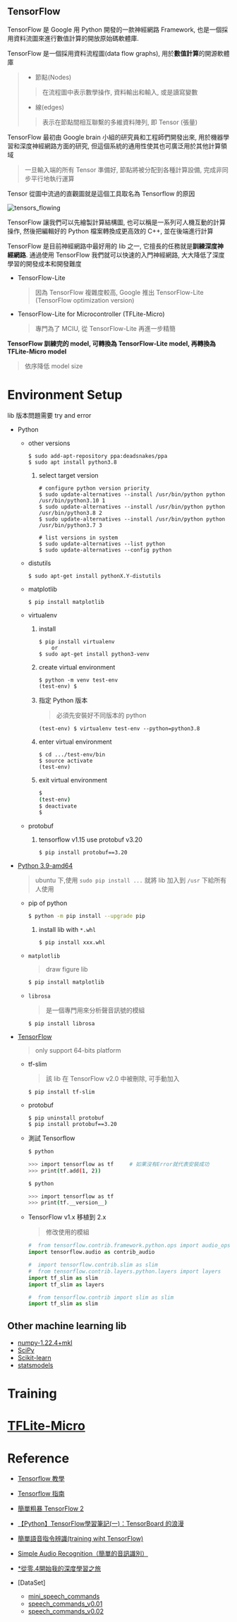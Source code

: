 TensorFlow
---

TensorFlow 是 Google 用 Python 開發的一款神經網路 Framework, 也是一個採用資料流圖來進行數值計算的開放原始碼軟體庫.

TensorFlow 是一個採用資料流程圖(data flow graphs), 用於**數值計算**的開源軟體庫
> + 節點(Nodes)
>> 在流程圖中表示數學操作, 資料輸出和輸入, 或是讀寫變數
> + 線(edges)
>> 表示在節點間相互聯繫的多維資料陣列, 即 Tensor (張量)

TensorFlow 最初由 Google brain 小組的研究員和工程師們開發出來,
用於機器學習和深度神經網路方面的研究, 但這個系統的通用性使其也可廣泛用於其他計算領域
> 一旦輸入端的所有 Tensor 準備好, 節點將被分配到各種計算設備, 完成非同步平行地執行運算

Tensor 從圖中流過的直觀圖就是這個工具取名為 Tensorflow 的原因

![tensors_flowing](tensors_flowing.gif)

TensorFlow 讓我們可以先繪製計算結構圖, 也可以稱是一系列可人機互動的計算操作,
然後把編輯好的 Python 檔案轉換成更高效的 C++, 並在後端進行計算

TensorFlow 是目前神經網路中最好用的 lib 之一, 它擅長的任務就是**訓練深度神經網路**.
通過使用 TensorFlow 我們就可以快速的入門神經網路, 大大降低了深度學習的開發成本和開發難度

+ TensorFlow-Lite
    > 因為 TensorFlow 複雜度較高, Google 推出 TensorFlow-Lite (TensorFlow optimization version)


+ TensorFlow-Lite for Microcontroller (TFLite-Micro)
    > 專門為了 MCIU, 從 TensorFlow-Lite 再進一步精簡

**TensorFlow 訓練完的 model, 可轉換為 TensorFlow-Lite model, 再轉換為 TFLite-Micro model**
> 依序降低 model size

# Environment Setup

lib 版本問題需要 try and error

+ Python

    - other versions

        ```
        $ sudo add-apt-repository ppa:deadsnakes/ppa
        $ sudo apt install python3.8
        ```

        1. select target version

            ```
            # configure python version priority
            $ sudo update-alternatives --install /usr/bin/python python /usr/bin/python3.10 1
            $ sudo update-alternatives --install /usr/bin/python python /usr/bin/python3.8 2
            $ sudo update-alternatives --install /usr/bin/python python /usr/bin/python3.7 3

            # list versions in system
            $ sudo update-alternatives --list python
            $ sudo update-alternatives --config python
            ```

    - distutils

        ```
        $ sudo apt-get install pythonX.Y-distutils
        ```

    - matplotlib

        ```
        $ pip install matplotlib
        ```

    - virtualenv

        1. install

            ```
            $ pip install virtualenv
                or
            $ sudo apt-get install python3-venv
            ```

        1. create virtual environment

            ```
            $ python -m venv test-env
            (test-env) $
            ```

        1. 指定 Python 版本
            > 必須先安裝好不同版本的 python

            ```
            (test-env) $ virtualenv test-env --python=python3.8
            ```

        1. enter virtual environment

            ```
            $ cd .../test-env/bin
            $ source activate
            (test-env)
            ```

        1. exit virtual environment

            ```bash
            $
            (test-env)
            $ deactivate
            $
            ```

    - protobuf

        1. tensorflow v1.15 use protobuf v3.20

            ```
            $ pip install protobuf==3.20
            ```

+ [Python 3.9-amd64](https://www.python.org/downloads/windows/)
    > ubuntu 下,使用 `sudo pip install ...` 就將 lib 加入到 `/usr` 下給所有人使用

    - pip of python

        ```bash
        $ python -m pip install --upgrade pip
        ```

        1. install lib with `*.whl`

            ```
            $ pip install xxx.whl
            ```

    - `matplotlib`
        > draw figure lib

        ```bash
        $ pip install matplotlib
        ```

    - `librosa`
        > 是一個專門用來分析聲音訊號的模組

        ```
        $ pip install librosa
        ```

+ [TensorFlow](https://www.tensorflow.org/install/pip?hl=zh-tw)
    > only support 64-bits platform

    - tf-slim
        > 該 lib 在 TensorFlow v2.0 中被刪除, 可手動加入

        ```
        $ pip install tf-slim
        ```

    - protobuf

        ```
        $ pip uninstall protobuf
        $ pip install protobuf==3.20
        ```

    - 測試 Tensorflow

        ```bash
        $ python

        >>> import tensorflow as tf     # 如果沒有Error就代表安裝成功
        >>> print(tf.add(1, 2))
        ```

        ```bash
        $ python

        >>> import tensorflow as tf
        >>> print(tf.__version__)
        ```

    - TensorFlow v1.x 移植到 2.x
        > 修改使用的模組

        ```python
        #  from tensorflow.contrib.framework.python.ops import audio_ops as contrib_audio
        import tensorflow.audio as contrib_audio
        ```

        ```python
        #  import tensorflow.contrib.slim as slim
        #  from tensorflow.contrib.layers.python.layers import layers
        import tf_slim as slim
        import tf_slim as layers
        ```

        ```python
        #  from tensorflow.contrib import slim as slim
        import tf_slim as slim
        ```

## Other machine learning lib

+ [numpy-1.22.4+mkl](https://www.lfd.uci.edu/~gohlke/pythonlibs/#numpy)
+ [SciPy](https://www.lfd.uci.edu/~gohlke/pythonlibs/#scipy)
+ [Scikit-learn](https://www.lfd.uci.edu/~gohlke/pythonlibs/#scikit-learn)
+ [statsmodels](https://www.lfd.uci.edu/~gohlke/pythonlibs/#statsmodels)


# Training



# [TFLite-Micro](./note_TFLite-Micro.md)

# Reference

+ [Tensorflow 教學](https://www.tensorflow.org/tutorials/customization/custom_training_walkthrough?hl=zh-cn)
+ [Tensorflow 指南](https://www.tensorflow.org/guide/basic_training_loops?hl=zh-cn)
+ [簡單粗暴 TensorFlow 2](https://tf.wiki/zh_hant/)
+ [【Python】TensorFlow學習筆記(一)：TensorBoard 的浪漫](https://dotblogs.com.tw/shaynling/2017/11/14/173025)
+ [簡單語音指令辨識(training wiht TensorFlow)](https://newtoypia.blogspot.com/2019/08/speech-recognition.html)
+ [Simple Audio Recognition（簡單的音訊識別）](https://cloud.tencent.com/developer/section/1475685)

+ [*從零.4開始我的深度學習之旅](https://ithelp.ithome.com.tw/users/20125152/ironman/3400?page=1)

+ [DataSet]
    - [mini_speech_commands](http://storage.googleapis.com/download.tensorflow.org/data/mini_speech_commands.zip)
    - [speech_commands_v0.01](http://download.tensorflow.org/data/speech_commands_v0.01.tar.gz)
    - [speech_commands_v0.02](https://storage.googleapis.com/download.tensorflow.org/data/speech_commands_v0.02.tar.gz)

